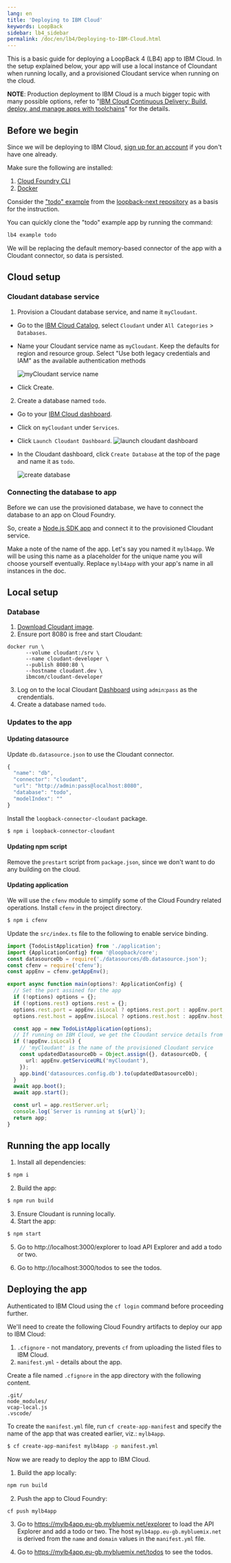 ```yaml
---
lang: en
title: 'Deploying to IBM Cloud'
keywords: LoopBack
sidebar: lb4_sidebar
permalink: /doc/en/lb4/Deploying-to-IBM-Cloud.html
---
```


This is a basic guide for deploying a LoopBack 4 (LB4) app to IBM Cloud. In the
setup explained below, your app will use a local instance of Cloundant when
running locally, and a provisioned Cloudant service when running on the cloud.

**NOTE**: Production deployment to IBM Cloud is a much bigger topic with many
possible options, refer to
"[IBM Cloud Continuous Delivery: Build, deploy, and manage apps with toolchains](https://www.ibm.com/cloud/garage/content/deliver/tool_continuous_delivery/)"
for the details.

## Before we begin

Since we will be deploying to IBM Cloud,
[sign up for an account](https://console.bluemix.net/) if you don't have one
already.

Make sure the following are installed:

1.  [Cloud Foundry CLI](https://docs.cloudfoundry.org/cf-cli/install-go-cli.html)
2.  [Docker](https://www.docker.com/)

Consider the
["todo" example](https://github.com/strongloop/loopback-next/tree/master/examples/todo)
from the [loopback-next repository](https://github.com/strongloop/loopback-next)
as a basis for the instruction.

You can quickly clone the "todo" example app by running the command:

```sh
lb4 example todo
```

We will be replacing the default memory-based connector of the app with a
Cloudant connector, so data is persisted.

## Cloud setup

### Cloudant database service

1.  Provision a Cloudant database service, and name it `myCloudant`.

- Go to the
  [IBM Cloud Catalog](https://console.bluemix.net/catalog/?category=databases),
  select `Cloudant` under `All Categories` > `Databases`.
- Name your Cloudant service name as `myCloudant`. Keep the defaults for region
  and resource group. Select "Use both legacy credentials and IAM" as the
  available authentication methods

  ![myCloudant service name](../imgs/deploytocloud-mycloudant.png)

- Click Create.

2.  Create a database named `todo`.

- Go to your [IBM Cloud dashboard](https://console.bluemix.net/dashboard/apps).
- Click on `myCloudant` under `Services`.
- Click `Launch Cloudant Dashboard`.
  ![launch cloudant dashboard](../imgs/deploytocloud-launchcdashboard.png)

- In the Cloudant dashboard, click `Create Database` at the top of the page and
  name it as `todo`.

  ![create database](../imgs/deploytocloud-createdb.png)

### Connecting the database to app

Before we can use the provisioned database, we have to connect the database to
an app on Cloud Foundry.

So, create a
[Node.js SDK app](https://console.bluemix.net/catalog/starters/sdk-for-nodejs)
and connect it to the provisioned Cloudant service.

Make a note of the name of the app. Let's say you named it `mylb4app`. We will
be using this name as a placeholder for the unique name you will choose yourself
eventually. Replace `mylb4app` with your app's name in all instances in the doc.

## Local setup

### Database

1.  [Download Cloudant image](https://hub.docker.com/r/ibmcom/cloudant-developer/).
2.  Ensure port 8080 is free and start Cloudant:

```
docker run \
      --volume cloudant:/srv \
      --name cloudant-developer \
      --publish 8080:80 \
      --hostname cloudant.dev \
      ibmcom/cloudant-developer
```

3.  Log on to the local Cloudant
    [Dashboard](http://localhost:8080/dashboard.html) using `admin`:`pass` as
    the crendentials.
4.  Create a database named `todo`.

### Updates to the app

#### Updating datasource

Update `db.datasource.json` to use the Cloudant connector.

```js
{
  "name": "db",
  "connector": "cloudant",
  "url": "http://admin:pass@localhost:8080",
  "database": "todo",
  "modelIndex": ""
}
```

Install the `loopback-connector-cloudant` package.

```sh
$ npm i loopback-connector-cloudant
```

#### Updating npm script

Remove the `prestart` script from `package.json`, since we don't want to do any
building on the cloud.

#### Updating application

We will use the `cfenv` module to simplify some of the Cloud Foundry related
operations. Install `cfenv` in the project directory.

```sh
$ npm i cfenv
```

Update the `src/index.ts` file to the following to enable service binding.

```ts
import {TodoListApplication} from './application';
import {ApplicationConfig} from '@loopback/core';
const datasourceDb = require('./datasources/db.datasource.json');
const cfenv = require('cfenv');
const appEnv = cfenv.getAppEnv();

export async function main(options?: ApplicationConfig) {
  // Set the port assined for the app
  if (!options) options = {};
  if (!options.rest) options.rest = {};
  options.rest.port = appEnv.isLocal ? options.rest.port : appEnv.port;
  options.rest.host = appEnv.isLocal ? options.rest.host : appEnv.host;

  const app = new TodoListApplication(options);
  // If running on IBM Cloud, we get the Cloudant service details from VCAP_SERVICES
  if (!appEnv.isLocal) {
    // 'myCloudant' is the name of the provisioned Cloudant service
    const updatedDatasourceDb = Object.assign({}, datasourceDb, {
      url: appEnv.getServiceURL('myCloudant'),
    });
    app.bind('datasources.config.db').to(updatedDatasourceDb);
  }
  await app.boot();
  await app.start();

  const url = app.restServer.url;
  console.log(`Server is running at ${url}`);
  return app;
}
```

## Running the app locally

1. Install all dependencies:

```sh
$ npm i
```

2. Build the app:

```sh
$ npm run build
```

3. Ensure Cloudant is running locally.
4. Start the app:

```sh
$ npm start
```

5. Go to http://localhost:3000/explorer to load API Explorer and add a todo or
   two.

6. Go to http://localhost:3000/todos to see the todos.

## Deploying the app

Authenticated to IBM Cloud using the `cf login` command before proceeding
further.

We'll need to create the following Cloud Foundry artifacts to deploy our app to
IBM Cloud:

1. `.cfignore` - not mandatory, prevents `cf` from uploading the listed files to
   IBM Cloud.
2. `manifest.yml` - details about the app.

Create a file named `.cfignore` in the app directory with the following content.

```
.git/
node_modules/
vcap-local.js
.vscode/
```

To create the `manifest.yml` file, run `cf create-app-manifest` and specify the
name of the app that was created earlier, viz.: `mylb4app`.

```sh
$ cf create-app-manifest mylb4app -p manifest.yml
```

Now we are ready to deploy the app to IBM Cloud.

1. Build the app locally:

```sh
npm run build
```

2. Push the app to Cloud Foundry:

```
cf push mylb4app
```

3. Go to https://mylb4app.eu-gb.mybluemix.net/explorer to load the API Explorer
   and add a todo or two. The host `mylb4app.eu-gb.mybluemix.net` is derived
   from the `name` and `domain` values in the `manifest.yml` file.

4. Go to https://mylb4app.eu-gb.mybluemix.net/todos to see the todos.
